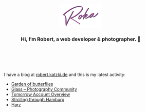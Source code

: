 <div align="center">
  <br>
  <br>
  <br>
  <br>
  <a href="https://robert.katzki.de/">
    <img width="140" src="https://github.com/ro-ka/ro-ka/blob/master/logo.svg" alt="Roka">
  </a>
  <br>
  <h3>Hi, I’m Robert, a web developer & photographer. 👋</h3>
 
  <br>
  <br>
  <br>
  <br>
</div>

I have a blog at [robert.katzki.de](https://robert.katzki.de/) and this is my latest activity:
<!-- BLOG-POST-LIST:START -->
- [Garden of butterflies](https://robert.katzki.de/photos/2024/garden-of-butterflies)
- [Glass – Photography Community](https://robert.katzki.de/posts/glass-photography-community)
- [Tomorrow Account Overview](https://robert.katzki.de/projects/tomorrow-account-overview)
- [Strolling through Hamburg](https://robert.katzki.de/photos/2024/strolling-through-hamburg)
- [Harz](https://robert.katzki.de/photos/2024/harz)
<!-- BLOG-POST-LIST:END -->
